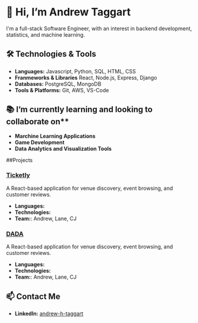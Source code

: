 # 👋 Hi, I’m Andrew Taggart

I'm a full-stack Software Engineer, with an interest in backend development, statistics, and machine learning.

## 🛠️ Technologies & Tools

- **Languages:** Javascript, Python, SQL, HTML, CSS
- **Franmeworks & Libraries** React, Node.js, Express, Django
- **Databases:** PostgreSQL, MongoDB
- **Tools & Platforms:** Git, AWS, VS-Code

## 📚 I’m currently learning and looking to collaborate on** 

- **Marchine Learning Applications**
- **Game Development**
- **Data Analytics and Visualization Tools**

##Projects

### [Ticketly](https://github.com/Lane17027/Ticketly)
A React-based application for venue discovery, event browsing, and customer reviews.

- **Languages:**
- **Technologies:**
- **Team:**: Andrew, Lane, CJ

### [DADA](https://github.com/andrew-taggart/DADA)
A React-based application for venue discovery, event browsing, and customer reviews.

- **Languages:**
- **Technologies:**
- **Team:**: Andrew, Lane, CJ

## 📫 Contact Me
- **LinkedIn:** [andrew-h-taggart](https://www.linkedin.com/in/andrew-h-taggart/)



<!---
andrew-taggart/andrew-taggart is a ✨ special ✨ repository because its `README.md` (this file) appears on your GitHub profile.
You can click the Preview link to take a look at your changes.

- 👀 I’m interested in ...
- ⚡ Fun fact: ...
--->
